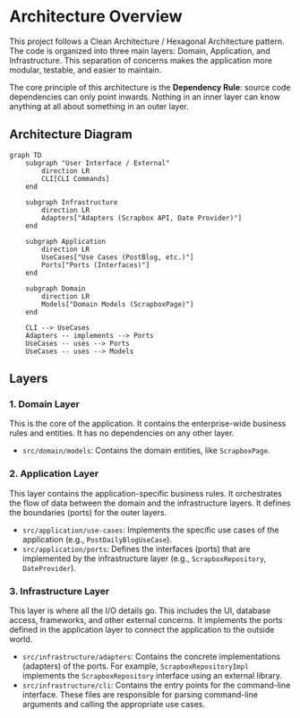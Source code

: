 # Architecture Overview

This project follows a Clean Architecture / Hexagonal Architecture pattern. The code is organized into three main layers: Domain, Application, and Infrastructure. This separation of concerns makes the application more modular, testable, and easier to maintain.

The core principle of this architecture is the **Dependency Rule**: source code dependencies can only point inwards. Nothing in an inner layer can know anything at all about something in an outer layer.

## Architecture Diagram

```mermaid
graph TD
    subgraph "User Interface / External"
        direction LR
        CLI[CLI Commands]
    end

    subgraph Infrastructure
        direction LR
        Adapters["Adapters (Scrapbox API, Date Provider)"]
    end

    subgraph Application
        direction LR
        UseCases["Use Cases (PostBlog, etc.)"]
        Ports["Ports (Interfaces)"]
    end

    subgraph Domain
        direction LR
        Models["Domain Models (ScrapboxPage)"]
    end

    CLI --> UseCases
    Adapters -- implements --> Ports
    UseCases -- uses --> Ports
    UseCases -- uses --> Models
```

## Layers

### 1. Domain Layer

This is the core of the application. It contains the enterprise-wide business rules and entities. It has no dependencies on any other layer.

- `src/domain/models`: Contains the domain entities, like `ScrapboxPage`.

### 2. Application Layer

This layer contains the application-specific business rules. It orchestrates the flow of data between the domain and the infrastructure layers. It defines the boundaries (ports) for the outer layers.

- `src/application/use-cases`: Implements the specific use cases of the application (e.g., `PostDailyBlogUseCase`).
- `src/application/ports`: Defines the interfaces (ports) that are implemented by the infrastructure layer (e.g., `ScrapboxRepository`, `DateProvider`).

### 3. Infrastructure Layer

This layer is where all the I/O details go. This includes the UI, database access, frameworks, and other external concerns. It implements the ports defined in the application layer to connect the application to the outside world.

- `src/infrastructure/adapters`: Contains the concrete implementations (adapters) of the ports. For example, `ScrapboxRepositoryImpl` implements the `ScrapboxRepository` interface using an external library.
- `src/infrastructure/cli`: Contains the entry points for the command-line interface. These files are responsible for parsing command-line arguments and calling the appropriate use cases.
